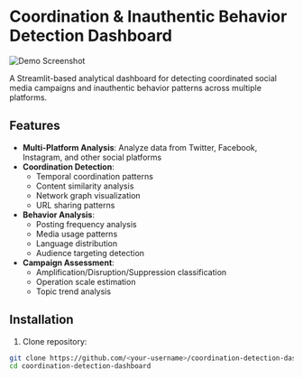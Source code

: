 # Coordination & Inauthentic Behavior Detection Dashboard

![Demo Screenshot](screenshot.png) <!-- Add actual screenshot later -->

A Streamlit-based analytical dashboard for detecting coordinated social media campaigns and inauthentic behavior patterns across multiple platforms.

## Features

- **Multi-Platform Analysis**: Analyze data from Twitter, Facebook, Instagram, and other social platforms
- **Coordination Detection**:
  - Temporal coordination patterns
  - Content similarity analysis
  - Network graph visualization
  - URL sharing patterns
- **Behavior Analysis**:
  - Posting frequency analysis
  - Media usage patterns
  - Language distribution
  - Audience targeting detection
- **Campaign Assessment**:
  - Amplification/Disruption/Suppression classification
  - Operation scale estimation
  - Topic trend analysis

## Installation

1. Clone repository:
```bash
git clone https://github.com/<your-username>/coordination-detection-dashboard.git
cd coordination-detection-dashboard
